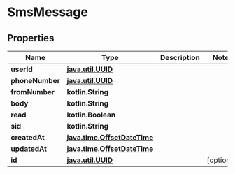 
# SmsMessage

## Properties
Name | Type | Description | Notes
------------ | ------------- | ------------- | -------------
**userId** | [**java.util.UUID**](java.util.UUID) |  | 
**phoneNumber** | [**java.util.UUID**](java.util.UUID) |  | 
**fromNumber** | **kotlin.String** |  | 
**body** | **kotlin.String** |  | 
**read** | **kotlin.Boolean** |  | 
**sid** | **kotlin.String** |  | 
**createdAt** | [**java.time.OffsetDateTime**](java.time.OffsetDateTime) |  | 
**updatedAt** | [**java.time.OffsetDateTime**](java.time.OffsetDateTime) |  | 
**id** | [**java.util.UUID**](java.util.UUID) |  |  [optional]




